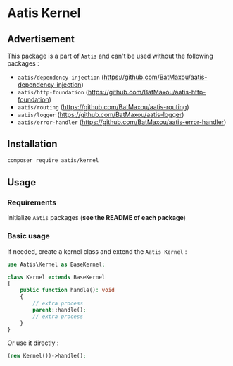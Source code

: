 # Aatis Kernel

## Advertisement

This package is a part of `Aatis` and can't be used without the following packages :

- `aatis/dependency-injection` (https://github.com/BatMaxou/aatis-dependency-injection)
- `aatis/http-foundation` (https://github.com/BatMaxou/aatis-http-foundation)
- `aatis/routing` (https://github.com/BatMaxou/aatis-routing)
- `aatis/logger` (https://github.com/BatMaxou/aatis-logger)
- `aatis/error-handler` (https://github.com/BatMaxou/aatis-error-handler)

## Installation

```bash
composer require aatis/kernel
```

## Usage

### Requirements

Initialize `Aatis` packages (**see the README of each package**)

### Basic usage

If needed, create a kernel class and extend the `Aatis Kernel` :

```php
use Aatis\Kernel as BaseKernel;

class Kernel extends BaseKernel
{
    public function handle(): void
    {
        // extra process
        parent::handle();
        // extra process
    }
}
```

Or use it directly :

```php
(new Kernel())->handle();
```
